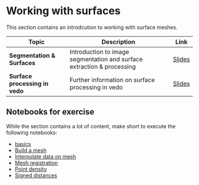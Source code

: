 # Working with surfaces

This section contains an introdcution to working with surface meshes. 

| Topic | Description | Link |
| ----- | ----------- | ---- |
| **Segmentation & Surfaces** | Introduction to image segmentation and surface extraction & processing | [Slides](segmentation_and_surfaces_vedo.pdf) |
| **Surface processing in vedo** | Further information on surface processing in vedo | [Slides](segmentation_and_surfaces_vedo.pdf) |

## Notebooks for exercise

While the section contains a lot of content, make short to execute the following notebooks:

- [basics](./vedo_material/notebooks/01-basics.ipynb)
- [Build a mesh](./vedo_material/notebooks/04-build_mesh.ipynb)
- [Interpolate data on mesh](./vedo_material/notebooks/06-interpolate_scalar.ipynb)
- [Mesh registration](./vedo_material/notebooks/08-warp_mesh.ipynb)
- [Point density](./vedo_material/notebooks/13-point_density.ipynb)
- [Signed distances](./vedo_material/notebooks/09-signed_distance.ipynb)